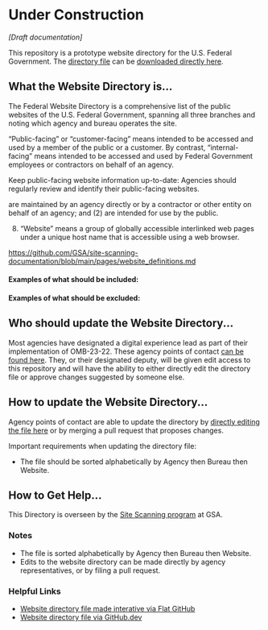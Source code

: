 # Under Construction

_[Draft documentation]_

This repository is a prototype website directory for the U.S. Federal Government.  The [directory file](https://github.com/GSA/federal-website-directory/blob/main/us-government-website-directory.csv) can be [downloaded directly here](https://github.com/GSA/federal-website-directory/raw/main/us-government-website-directory.csv).  

## What the Website Directory is...

The Federal Website Directory is a comprehensive list of the public websites of the U.S. Federal Government, spanning all three branches and noting which agency and bureau operates the site.  




“Public-facing” or “customer-facing” means intended to be accessed and used by a
member of the public or a customer. By contrast, “internal-facing” means intended to be
accessed and used by Federal Government employees or contractors on behalf of an
agency.



Keep public-facing website information up-to-date: Agencies should regularly review
and identify their public-facing websites. 


are maintained by an agency
directly or by a contractor or other entity on behalf of an agency; and (2) are intended for use by
the public. 


8. “Website” means a group of globally accessible interlinked web pages under a unique
host name that is accessible using a web browser.


https://github.com/GSA/site-scanning-documentation/blob/main/pages/website_definitions.md


#### Examples of what should be included:  



#### Examples of what should be excluded: 



## Who should update the Website Directory...

Most agencies have designated a digital experience lead as part of their implementation of OMB-23-22.  These agency points of contact [can be found here](https://community-dc.max.gov/display/OFCIO/M-23-22+Delivering+a+Digital-First+Public+Experience).  They, or their designated deputy, will be given edit access to this repository and will have the ability to either directly edit the directory file or approve changes suggested by someone else.  


## How to update the Website Directory...

Agency points of contact are able to update the directory by [directly editing the file here](https://github.com/GSA/federal-website-directory/edit/main/us-government-website-directory.csv) or by merging a pull request that proposes changes.  

Important requirements when updating the directory file: 
- The file should be sorted alphabetically by Agency then Bureau then Website.  


## How to Get Help...

This Directory is overseen by the [Site Scanning program](https://digital.gov/site-scanning) at GSA.  



### Notes
- The file is sorted alphabetically by Agency then Bureau then Website.
- Edits to the website directory can be made directly by agency representatives, or by filing a pull request.  

### Helpful Links
- [Website directory file made interative via Flat GitHub](https://flatgithub.com/GSA/federal-website-directory/blob/main/us-government-website-directory.csv)
- [Website directory file via GitHub.dev](https://github.dev/GSA/federal-website-directory/blob/main/us-government-website-directory.csv)
